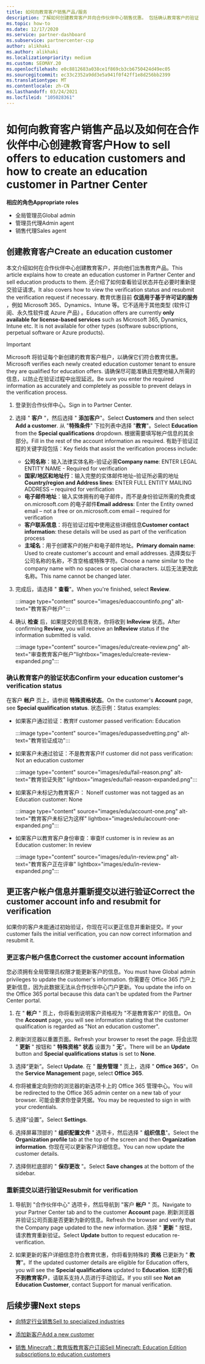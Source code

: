 ```yaml
---
title: 如何向教育客户销售产品/服务
description: 了解如何创建教育客户并向合作伙伴中心销售优惠。 包括确认教育客户的验证状态。
ms.topic: how-to
ms.date: 12/17/2020
ms.service: partner-dashboard
ms.subservice: partnercenter-csp
author: alikhaki
ms.author: alikhaki
ms.localizationpriority: medium
ms.custom: SEOMAY.20
ms.openlocfilehash: e0c8812683a038ce1f869cb3cb6750424d49ec05
ms.sourcegitcommit: ec33c2352a9dd3e5a941f0f42ff1e8d256bb2399
ms.translationtype: MT
ms.contentlocale: zh-CN
ms.lasthandoff: 03/24/2021
ms.locfileid: "105028361"
---
```

# <a name="how-to-sell-offers-to-education-customers-and-how-to-create-an-education-customer-in-partner-center"></a><span data-ttu-id="8152a-104">如何向教育客户销售产品以及如何在合作伙伴中心创建教育客户</span><span class="sxs-lookup"><span data-stu-id="8152a-104">How to sell offers to education customers and how to create an education customer in Partner Center</span></span>

<span data-ttu-id="8152a-105">**相应的角色**</span><span class="sxs-lookup"><span data-stu-id="8152a-105">**Appropriate roles**</span></span>

- <span data-ttu-id="8152a-106">全局管理员</span><span class="sxs-lookup"><span data-stu-id="8152a-106">Global admin</span></span>
- <span data-ttu-id="8152a-107">管理员代理</span><span class="sxs-lookup"><span data-stu-id="8152a-107">Admin agent</span></span>
- <span data-ttu-id="8152a-108">销售代理</span><span class="sxs-lookup"><span data-stu-id="8152a-108">Sales agent</span></span>

## <a name="create-an-education-customer"></a><span data-ttu-id="8152a-109">创建教育客户</span><span class="sxs-lookup"><span data-stu-id="8152a-109">Create an education customer</span></span>

<span data-ttu-id="8152a-110">本文介绍如何在合作伙伴中心创建教育客户，并向他们出售教育产品。</span><span class="sxs-lookup"><span data-stu-id="8152a-110">This article explains how to create an education customer in Partner Center and sell education products to them.</span></span> <span data-ttu-id="8152a-111">还介绍了如何查看验证状态并在必要时重新提交验证请求。</span><span class="sxs-lookup"><span data-stu-id="8152a-111">It also covers how to view the verification status and resubmit the verification request if necessary.</span></span> <span data-ttu-id="8152a-112">教育优惠目前 **仅适用于基于许可证的服务** ，例如 Microsoft 365、Dynamics、Intune 等。它不适用于其他类型 (软件订阅、永久性软件或 Azure 产品) 。</span><span class="sxs-lookup"><span data-stu-id="8152a-112">Education offers are currently **only available for license-based services** such as Microsoft 365, Dynamics, Intune etc. It is not available for other types (software subscriptions, perpetual software or Azure products).</span></span>

> [!IMPORTANT]
> <span data-ttu-id="8152a-113">Microsoft 将验证每个新创建的教育客户租户，以确保它们符合教育优惠。</span><span class="sxs-lookup"><span data-stu-id="8152a-113">Microsoft verifies each newly created education customer tenant to ensure they are qualified for education offers.</span></span>  <span data-ttu-id="8152a-114">请确保尽可能准确且完整地输入所需的信息，以防止在验证过程中出现延迟。</span><span class="sxs-lookup"><span data-stu-id="8152a-114">Be sure you enter the required information as accurately and completely as possible to prevent delays in the verification process.</span></span>

1. <span data-ttu-id="8152a-115">登录到合作伙伴中心。</span><span class="sxs-lookup"><span data-stu-id="8152a-115">Sign in to Partner Center.</span></span>

2. <span data-ttu-id="8152a-116">选择 " **客户** "，然后选择 " **添加客户**"。</span><span class="sxs-lookup"><span data-stu-id="8152a-116">Select **Customers** and then select **Add a customer**.</span></span> <span data-ttu-id="8152a-117">从 "**特殊条件**" 下拉列表中选择 "**教育**"。</span><span class="sxs-lookup"><span data-stu-id="8152a-117">Select **Education** from the **Special qualifications** dropdown.</span></span>  <span data-ttu-id="8152a-118">根据需要填写帐户信息的其余部分。</span><span class="sxs-lookup"><span data-stu-id="8152a-118">Fill in the rest of the account information as required.</span></span>  <span data-ttu-id="8152a-119">有助于验证过程的关键字段包括：</span><span class="sxs-lookup"><span data-stu-id="8152a-119">Key fields that assist the verification process include:</span></span>

   - <span data-ttu-id="8152a-120">**公司名称**：输入法律实体名称-验证必需</span><span class="sxs-lookup"><span data-stu-id="8152a-120">**Company name**: ENTER LEGAL ENTITY NAME - Required for verification</span></span>
   - <span data-ttu-id="8152a-121">**国家/地区和地址行**：输入完整的实体邮件地址–验证所必需的地址</span><span class="sxs-lookup"><span data-stu-id="8152a-121">**Country/region and Address lines**: ENTER FULL ENTITY MAILING ADDRESS – required for verification</span></span>
   - <span data-ttu-id="8152a-122">**电子邮件地址**：输入实体拥有的电子邮件，而不是身份验证所需的免费或 on.microsoft.com 的电子邮件</span><span class="sxs-lookup"><span data-stu-id="8152a-122">**Email address**:  Enter the Entity owned email – not a free or on.microsoft.com email – required for verification</span></span>
   - <span data-ttu-id="8152a-123">**客户联系信息**：将在验证过程中使用这些详细信息</span><span class="sxs-lookup"><span data-stu-id="8152a-123">**Customer contact information**: these details will be used as part of the verification process</span></span>
   - <span data-ttu-id="8152a-124">**主域名**：用于创建客户的帐户和电子邮件地址。</span><span class="sxs-lookup"><span data-stu-id="8152a-124">**Primary domain name**:  Used to create customer's account and email addresses.</span></span>  <span data-ttu-id="8152a-125">选择类似于公司名称的名称，不含空格或特殊字符。</span><span class="sxs-lookup"><span data-stu-id="8152a-125">Choose a name similar to the company name with no spaces or special characters.</span></span>  <span data-ttu-id="8152a-126">以后无法更改此名称。</span><span class="sxs-lookup"><span data-stu-id="8152a-126">This name cannot be changed later.</span></span>

3. <span data-ttu-id="8152a-127">完成后，请选择 " **查看**"。</span><span class="sxs-lookup"><span data-stu-id="8152a-127">When you're finished, select **Review**.</span></span>

   :::image type="content" source="images/eduaccountinfo.png" alt-text="教育客户帐户":::

4. <span data-ttu-id="8152a-129">确认 **检查** 后，如果提交的信息有效，你将收到 **InReview** 状态。</span><span class="sxs-lookup"><span data-stu-id="8152a-129">After confirming **Review**, you will receive an **InReview** status if the information submitted is valid.</span></span> 

    :::image type="content" source="images/edu/create-review.png" alt-text="审查教育客户帐户"lightbox="images/edu/create-review-expanded.png":::

### <a name="confirm-your-education-customers-verification-status"></a><span data-ttu-id="8152a-131">确认教育客户的验证状态</span><span class="sxs-lookup"><span data-stu-id="8152a-131">Confirm your education customer's verification status</span></span>

<span data-ttu-id="8152a-132">在客户 **帐户** 页上，请参阅 **特殊资格状态**。</span><span class="sxs-lookup"><span data-stu-id="8152a-132">On the customer's **Account** page, see **Special qualification status**.</span></span>
<span data-ttu-id="8152a-133">状态示例：</span><span class="sxs-lookup"><span data-stu-id="8152a-133">Status examples:</span></span>

- <span data-ttu-id="8152a-134">如果客户通过验证：教育</span><span class="sxs-lookup"><span data-stu-id="8152a-134">If customer passed verification:  Education</span></span>

   :::image type="content" source="images/edupassedvetting.png" alt-text="教育验证成功":::

- <span data-ttu-id="8152a-136">如果客户未通过验证：不是教育客户</span><span class="sxs-lookup"><span data-stu-id="8152a-136">If customer did not pass verification:  Not an education customer</span></span>

   :::image type="content" source="images/edu/fail-reason.png" alt-text="教育验证失败" lightbox="images/edu/fail-reason-expanded.png":::

- <span data-ttu-id="8152a-138">如果客户未标记为教育客户： None</span><span class="sxs-lookup"><span data-stu-id="8152a-138">If customer was not tagged as an Education customer:  None</span></span>

   :::image type="content" source="images/edu/account-one.png" alt-text="教育客户未标记为这样" lightbox="images/edu/account-one-expanded.png":::

- <span data-ttu-id="8152a-140">如果客户以教育客户身份审查：审查</span><span class="sxs-lookup"><span data-stu-id="8152a-140">If customer is in review as an Education customer: In review</span></span>

    :::image type="content" source="images/edu/in-review.png" alt-text="教育客户正在评审" lightbox="images/edu/in-review-expanded.png":::

## <a name="correct-the-customer-account-info-and-resubmit-for-verification"></a><span data-ttu-id="8152a-142">更正客户帐户信息并重新提交以进行验证</span><span class="sxs-lookup"><span data-stu-id="8152a-142">Correct the customer account info and resubmit for verification</span></span>

<span data-ttu-id="8152a-143">如果你的客户未能通过初始验证，你现在可以更正信息并重新提交。</span><span class="sxs-lookup"><span data-stu-id="8152a-143">If your customer fails the initial verification, you can now correct information and resubmit it.</span></span>

### <a name="correct-the-customer-account-information"></a><span data-ttu-id="8152a-144">更正客户帐户信息</span><span class="sxs-lookup"><span data-stu-id="8152a-144">Correct the customer account information</span></span>

<span data-ttu-id="8152a-145">您必须拥有全局管理员权限才能更新客户的信息。</span><span class="sxs-lookup"><span data-stu-id="8152a-145">You must have Global admin privileges to update the customer's information.</span></span> <span data-ttu-id="8152a-146">你需要在 Office 365 门户上更新信息，因为此数据无法从合作伙伴中心门户更新。</span><span class="sxs-lookup"><span data-stu-id="8152a-146">You update the info on the Office 365 portal because this data can't be updated from the Partner Center portal.</span></span>

1. <span data-ttu-id="8152a-147">在 " **帐户** " 页上，你将看到说明客户资格视为 "不是教育客户" 的信息。</span><span class="sxs-lookup"><span data-stu-id="8152a-147">On the **Account** page, you will see information stating that the customer qualification is regarded as "Not an education customer".</span></span>

2. <span data-ttu-id="8152a-148">刷新浏览器以重置页面。</span><span class="sxs-lookup"><span data-stu-id="8152a-148">Refresh your browser to reset the page.</span></span> <span data-ttu-id="8152a-149">将会出现 " **更新** " 按钮和 " **特殊资格" 状态** 设置为 " **无**"。</span><span class="sxs-lookup"><span data-stu-id="8152a-149">There will be an **Update** button and **Special qualifications status** is set to **None**.</span></span>

3. <span data-ttu-id="8152a-150">选择“更新”。</span><span class="sxs-lookup"><span data-stu-id="8152a-150">Select **Update**.</span></span> <span data-ttu-id="8152a-151">在 " **服务管理** " 页上，选择 " **Office 365**"。</span><span class="sxs-lookup"><span data-stu-id="8152a-151">On the **Service Management** page, select **Office 365**.</span></span>

4. <span data-ttu-id="8152a-152">你将被重定向到你的浏览器的新选项卡上的 Office 365 管理中心。</span><span class="sxs-lookup"><span data-stu-id="8152a-152">You will be redirected to the Office 365 admin center on a new tab of your browser.</span></span> <span data-ttu-id="8152a-153">可能会要求你登录凭据。</span><span class="sxs-lookup"><span data-stu-id="8152a-153">You may be requested to sign in with your credentials.</span></span>

5. <span data-ttu-id="8152a-154">选择“设置”。</span><span class="sxs-lookup"><span data-stu-id="8152a-154">Select **Settings**.</span></span>

6. <span data-ttu-id="8152a-155">选择屏幕顶部的 " **组织配置文件** " 选项卡，然后选择 " **组织信息**"。</span><span class="sxs-lookup"><span data-stu-id="8152a-155">Select the **Organization profile** tab at the top of the screen and then **Organization information**.</span></span> <span data-ttu-id="8152a-156">你现在可以更新客户详细信息。</span><span class="sxs-lookup"><span data-stu-id="8152a-156">You can now update the customer details.</span></span>

7. <span data-ttu-id="8152a-157">选择侧栏底部的 " **保存更改** "。</span><span class="sxs-lookup"><span data-stu-id="8152a-157">Select **Save changes** at the bottom of the sidebar.</span></span>  

### <a name="resubmit-for-verification"></a><span data-ttu-id="8152a-158">重新提交以进行验证</span><span class="sxs-lookup"><span data-stu-id="8152a-158">Resubmit for verification</span></span>

1. <span data-ttu-id="8152a-159">导航到 "合作伙伴中心" 选项卡，然后导航到 "客户 **帐户** " 页。</span><span class="sxs-lookup"><span data-stu-id="8152a-159">Navigate to your Partner Center tab and to the customer **Account** page.</span></span> <span data-ttu-id="8152a-160">刷新浏览器并验证公司页面是否更新为新的信息。</span><span class="sxs-lookup"><span data-stu-id="8152a-160">Refresh the browser and verify that the Company page updated to the new information.</span></span> <span data-ttu-id="8152a-161">选择 " **更新** " 按钮，请求教育重新验证。</span><span class="sxs-lookup"><span data-stu-id="8152a-161">Select **Update** button to request education re-verification.</span></span>

2. <span data-ttu-id="8152a-162">如果更新的客户详细信息符合教育优惠，你将看到特殊的 **资格** 已更新为 " **教育**"。</span><span class="sxs-lookup"><span data-stu-id="8152a-162">If the updated customer details are eligible for Education offers, you will see the **Special qualifications** updated to **Education**.</span></span> <span data-ttu-id="8152a-163">如果仍看 **不到教育客户**，请联系支持人员进行手动验证。</span><span class="sxs-lookup"><span data-stu-id="8152a-163">If you still see **Not an Education Customer**, contact Support for manual verification.</span></span>

## <a name="next-steps"></a><span data-ttu-id="8152a-164">后续步骤</span><span class="sxs-lookup"><span data-stu-id="8152a-164">Next steps</span></span>

- [<span data-ttu-id="8152a-165">向特定行业销售</span><span class="sxs-lookup"><span data-stu-id="8152a-165">Sell to specialized industries</span></span>](get-special-pricing-for-offers.md)

- [<span data-ttu-id="8152a-166">添加新客户</span><span class="sxs-lookup"><span data-stu-id="8152a-166">Add a new customer</span></span>](add-a-new-customer.md)

- [<span data-ttu-id="8152a-167">销售 Minecraft：教育版教育客户订阅</span><span class="sxs-lookup"><span data-stu-id="8152a-167">Sell Minecraft: Education Edition subscriptions to education customers</span></span>](minecraft-subscriptions.md)
